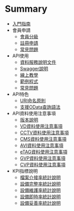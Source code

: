 # Summary

* [入門指南](README.md)
* 會員申請
  * [會員分級](Member/MemberType.md)
  * [註冊申請](Member/GoRegister.md)
  * [常見問題](Member/MemberFAQ.md)
* API使用 
  * [資料服務說明文件](http://traffic.transportdata.tw/MOTC)
  * [Swagger說明](API/Swagger.md)
  * [線上教學](API/Demo.md)
  * [範例程式](api/Code.md)
  * [常見問題](API/FAQ.md)
* API特色
  * [URI命名原則](API/URI.md)
  * [支援OData查詢語法](API/OData.md)
* API資料使用注意事項
  * [版本說明](FAQ/Version.md)
  * [VD資料使用注意事項](FAQ/VD.md)
  * [CCTV資料使用注意事項](FAQ/CCTV.md)
  * [CMS資料使用注意事項](FAQ/CMS.md)
  * [AVI資料使用注意事項](FAQ/AVI.md)
  * [eTAG資料使用注意事項](FAQ/ETAG.md)
  * [GVP資料使用注意事項](FAQ/GVP.md)
  * [CVP資料使用注意事項](FAQ/CVP.md)
* KPI指標說明
  * [檔案介接率統計說明](KPI/File.md)
  * [設備完整率統計說明](KPI/Complete.md)
  * [設備維護率統計說明](KPI/Maintain.md)
  * [設備即時率統計說明](KPI/Update.md)
  * [設備妥善率統計說明](KPI/Proper.md)
